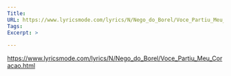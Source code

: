 ```yaml
---
Title: 
URL: https://www.lyricsmode.com/lyrics/N/Nego_do_Borel/Voce_Partiu_Meu_Coracao.html
Tags: 
Excerpt: >
    
---
```

https://www.lyricsmode.com/lyrics/N/Nego_do_Borel/Voce_Partiu_Meu_Coracao.html


